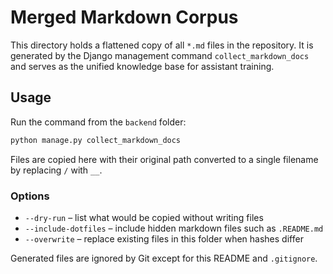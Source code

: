 # Merged Markdown Corpus

This directory holds a flattened copy of all `*.md` files in the repository. It is generated by the Django management command `collect_markdown_docs` and serves as the unified knowledge base for assistant training.

## Usage

Run the command from the `backend` folder:

```bash
python manage.py collect_markdown_docs
```

Files are copied here with their original path converted to a single filename by replacing `/` with `__`.

### Options

- `--dry-run` – list what would be copied without writing files
- `--include-dotfiles` – include hidden markdown files such as `.README.md`
- `--overwrite` – replace existing files in this folder when hashes differ

Generated files are ignored by Git except for this README and `.gitignore`.
